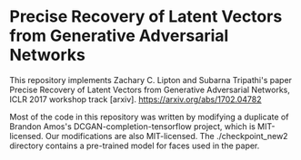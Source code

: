 # Precise Recovery of Latent Vectors from Generative Adversarial Networks

This repository implements Zachary C. Lipton and Subarna Tripathi's paper Precise Recovery of Latent Vectors from Generative Adversarial Networks, ICLR 2017 workshop track [arxiv]. https://arxiv.org/abs/1702.04782

Most of the code in this repository was written by modifying a duplicate of Brandon Amos's DCGAN-completion-tensorflow project, which is MIT-licensed. Our modifications are also MIT-licensed.
The ./checkpoint_new2 directory contains a pre-trained model for faces used in the paper.
